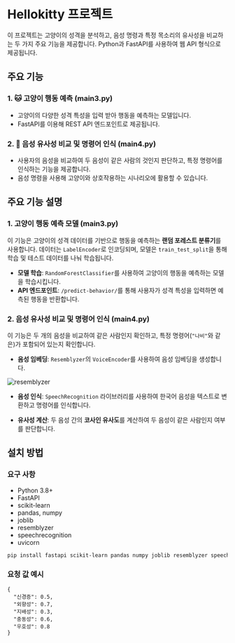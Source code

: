 # Hellokitty 프로젝트

이 프로젝트는 고양이의 성격을 분석하고, 음성 명령과 특정 목소리의 유사성을 비교하는 두 가지 주요 기능을 제공합니다. Python과 FastAPI를 사용하여 웹 API 형식으로 제공됩니다.

## 주요 기능

### 1. 🐱 고양이 행동 예측 (main3.py)
   - 고양이의 다양한 성격 특성을 입력 받아 행동을 예측하는 모델입니다.
   - FastAPI를 이용해 REST API 엔드포인트로 제공됩니다.
### 2. 🎤 음성 유사성 비교 및 명령어 인식 (main4.py)
   - 사용자의 음성을 비교하여 두 음성이 같은 사람의 것인지 판단하고, 특정 명령어를 인식하는 기능을 제공합니다.
   - 음성 명령을 사용해 고양이와 상호작용하는 시나리오에 활용할 수 있습니다.



## 주요 기능 설명

### 1. 고양이 행동 예측 모델 (main3.py)
이 기능은 고양이의 성격 데이터를 기반으로 행동을 예측하는 **랜덤 포레스트 분류기**를 사용합니다. 데이터는 `LabelEncoder`로 인코딩되며, 모델은 `train_test_split`을 통해 학습 및 테스트 데이터를 나눠 학습됩니다.

- **모델 학습**: `RandomForestClassifier`를 사용하여 고양이의 행동을 예측하는 모델을 학습시킵니다.
- **API 엔드포인트**: `/predict-behavior/`를 통해 사용자가 성격 특성을 입력하면 예측된 행동을 반환합니다.

### 2. 음성 유사성 비교 및 명령어 인식 (main4.py)
이 기능은 두 개의 음성을 비교하여 같은 사람인지 확인하고, 특정 명령어(`"나비"`와 같은)가 포함되어 있는지 확인합니다.

- **음성 임베딩**: `Resemblyzer`의 `VoiceEncoder`를 사용하여 음성 임베딩을 생성합니다.

![resemblyzer](https://github.com/user-attachments/assets/c45c5fa2-ff4b-4556-b596-29235567c407)
- **음성 인식**: `SpeechRecognition` 라이브러리를 사용하여 한국어 음성을 텍스트로 변환하고 명령어를 인식합니다.

- **유사성 계산**: 두 음성 간의 **코사인 유사도**를 계산하여 두 음성이 같은 사람인지 여부를 판단합니다.


## 설치 방법

### 요구 사항
- Python 3.8+
- FastAPI
- scikit-learn
- pandas, numpy
- joblib
- resemblyzer
- speechrecognition
- uvicorn


```bash
pip install fastapi scikit-learn pandas numpy joblib resemblyzer speechrecognition uvicorn
```

### 요청 값 예시
```
{
  "신경증": 0.5,
  "외향성": 0.7,
  "지배성": 0.3,
  "충동성": 0.6,
  "우호성": 0.8
}
```




